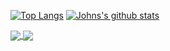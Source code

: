 [![Top Langs](https://github-readme-stats.vercel.app/api/top-langs/?username=john4064&layout=compact)](https://github.com/anuraghazra/github-readme-stats)
[![Johns's github stats](https://github-readme-stats.vercel.app/api?username=john4064&count_private=true&show_icons=true&theme=cobalt&hide_rank=false)](https://github.com/anuraghazra/github-readme-stats) 


<a href="https://github.com/anuraghazra/github-readme-stats">
  <img align="center" src="https://github-readme-stats.vercel.app/api/pin/?username=john4064&repo=github-readme-stats&layout=compact" />
</a>
<a href="https://github.com/anuraghazra/convoychat">
  <img align="center" src="https://github-readme-stats.vercel.app/api/pin/?username=john4064&repo=convoychat" />
</a>




<!--Github stats-->

<!--
**John4064/John4064** is a ✨ _special_ ✨ repository because its `README.md` (this file) appears on your GitHub profile.

Here are some ideas to get you started:

- 🔭 I’m currently working on ...
- 🌱 I’m currently learning ...
- 👯 I’m looking to collaborate on ...
- 🤔 I’m looking for help with ...
- 💬 Ask me about ...
- 📫 How to reach me: ...
- 😄 Pronouns: ...
- ⚡ Fun fact: ...
-->
